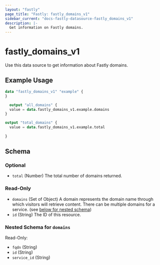 ```yaml
---
layout: "fastly"
page_title: "Fastly: fastly_domains_v1"
sidebar_current: "docs-fastly-datasource-fastly_domains_v1"
description: |-
  Get information on Fastly domains.
---
```


# fastly_domains_v1

Use this data source to get information about Fastly domains.

## Example Usage

```terraform
data "fastly_domains_v1" "example" {
}

  output "all_domains" {
  value = data.fastly_domains_v1.example.domains
}

output "total_domains" {
  value = data.fastly_domains_v1.example.total
  
}
```

[1]: https://www.fastly.com/documentation/reference/api/domain-management/domains/

<!-- schema generated by tfplugindocs -->
## Schema

### Optional

- `total` (Number) The total number of domains returned.

### Read-Only

- `domains` (Set of Object) A domain represents the domain name through which visitors will retrieve content. There can be multiple domains for a service. (see [below for nested schema](#nestedatt--domains))
- `id` (String) The ID of this resource.

<a id="nestedatt--domains"></a>
### Nested Schema for `domains`

Read-Only:

- `fqdn` (String)
- `id` (String)
- `service_id` (String)